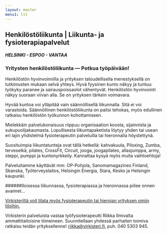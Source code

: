 ```yaml
---
layout: master
menu1: lit
---
```

## Henkilöstöliikunta | Liikunta- ja fysioterapiapalvelut
##### HELSINKI - ESPOO - VANTAA
### Yritysten henkilöstöliikunta &mdash; Potkua työpäivään!
Henkilöstön hyvinvoinnilla ja yrityksen taloudellisella menestyksellä on tutkimusten mukaan selvä yhteys. Hyvä fyysinen kunto näkyy ja tuntuu: työkyky paranee ja sairauspoissaolot vähentyvät. Henkilöstön hyvinvointi näkyy suoraan viivan alla. Se on yrityksen tärkein voimavara.

Hyvää kuntoa voi ylläpitää vain säännöllisellä liikunnalla. Sitä ei voi varastoida. Säännöllinen henkilöstöliikunta on paitsi tehokas, myös edullinen ratkaisu henkilöstön työkunnon kohottamiseen.

Mielekkäin palvelukonaisuus riippuu organisaation koosta, sijainnista ja sukupuolijakaumasta. Lopullisesta liikuntapaketista löytyy yhden tai usean eri lajin yhdistelmä fysioterapeutin palveluilla tai hieronnalla höystettynä. 

Suosituimpia liikuntatunteja ovat tällä hetkellä: kahvakuula, Piloxing, Zumba, terveselkä, pilates, CrossFit, Circuit, jooga, joogapilates, allasjumppa, army, steppi, pumppi ja kuntonyrkkeily. Kannattaa kysyä myös muita vaihtoehtoja!

Palveluitamme käyttävät mm:
OP-Pohjola, Sanomamagazines Finland, Skanska,
Työterveyslaitos, Helsingin Energia, Stara, Kesko ja Helsingin kaupunki.

######Iloisessa liikunnassa, fysioterapiassa ja hieronnassa piilee onnen avaimet...

[Virkisteriltä voit tilata myös fysioterapeutin tai hierojan yrityksen omiin tiloihin.](fysioterapia.html)

Virkisterin palveluista vastaa työfysioterapeutti Riikka Ilmivalta ammattitaitoisine tiimeineen. Suunnitellaan yhdessä parhaiten toimiva ratkaisu teidän yrityksellenne! [riikka@virkisteri.fi](mailto:riikka@virkisteri.fi), puh. 040 5303 945.
